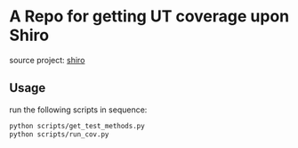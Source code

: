 # A Repo for getting UT coverage upon Shiro

source project: [shiro](https://github.com/apache/shiro)

## Usage

run the following scripts in sequence:

```bash
python scripts/get_test_methods.py
python scripts/run_cov.py
```
